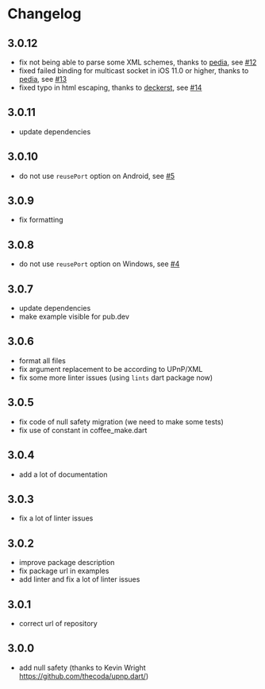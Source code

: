 # Changelog

## 3.0.12
- fix not being able to parse some XML schemes, thanks to [pedia](https://github.com/pedia), see [#12](https://github.com/daniel-naegele/upnp.dart/pull/12)
- fixed failed binding for multicast socket in iOS 11.0 or higher, thanks to [pedia](https://github.com/pedia), see [#13](https://github.com/daniel-naegele/upnp.dart/pull/13)
- fixed typo in html escaping, thanks to [deckerst](https://github.com/deckerst), see [#14](https://github.com/daniel-naegele/upnp.dart/pull/14)

## 3.0.11
- update dependencies

## 3.0.10

- do not use `reusePort` option on Android, see [#5](https://github.com/Butzlabben/upnp.dart/issues/5)

## 3.0.9

- fix formatting

## 3.0.8

- do not use `reusePort` option on Windows, see [#4](https://github.com/Butzlabben/upnp.dart/issues/4)

## 3.0.7

- update dependencies
- make example visible for pub.dev

## 3.0.6

- format all files
- fix argument replacement to be according to UPnP/XML
- fix some more linter issues (using `lints` dart package now)

## 3.0.5

- fix code of null safety migration (we need to make some tests)
- fix use of constant in coffee_make.dart

## 3.0.4

- add a lot of documentation

## 3.0.3

- fix a lot of linter issues

## 3.0.2

- improve package description
- fix package url in examples
- add linter and fix a lot of linter issues

## 3.0.1

- correct url of repository

## 3.0.0

- add null safety (thanks to Kevin Wright https://github.com/thecoda/upnp.dart/)